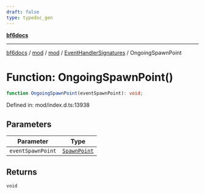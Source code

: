 ```yaml
---
draft: false
type: typedoc_gen
---
```


[**bf6docs**](../../../../_index.md)

***

[bf6docs](../../../../_index.md) / [mod](../../../_index.md) / [mod](../../_index.md) / [EventHandlerSignatures](../_index.md) / OngoingSpawnPoint

# Function: OngoingSpawnPoint()

```ts
function OngoingSpawnPoint(eventSpawnPoint): void;
```

Defined in: mod/index.d.ts:13938

## Parameters

| Parameter | Type |
| ------ | ------ |
| `eventSpawnPoint` | [`SpawnPoint`](../../SpawnPoint/_index.md) |

## Returns

`void`
